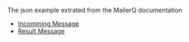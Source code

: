 ﻿The json example extrated from the MailerQ documentation

- [Incomming Message](https://www.mailerq.com/documentation/5.10/json-incoming)
- [Result Message](https://www.mailerq.com/documentation/5.10/json-results)